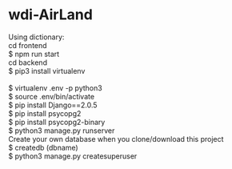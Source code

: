 # wdi-AirLand
Using dictionary:
<br/>
cd frontend
<br/>
	$ npm run start
<br/>
cd backend
<br/>
	$ pip3 install virtualenv
<br/>	
	$ virtualenv .env -p python3
<br/>
	$ source .env/bin/activate
<br/>
	$ pip install Django==2.0.5
<br/>
	$ pip install psycopg2
<br/>
	$ pip install psycopg2-binary
<br/>
	$ python3 manage.py runserver
<br/>
Create your own database when you clone/download this project
<br/>
	$ createdb (dbname)
<br/>
	$ python3 manage.py createsuperuser
